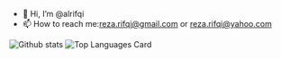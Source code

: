 - 👋 Hi, I’m @alrifqi
- 📫 How to reach me:reza.rifqi@gmail.com or reza.rifqi@yahoo.com

<!---
alrifqi/alrifqi is a ✨ special ✨ repository because its `README.md` (this file) appears on your GitHub profile.
You can click the Preview link to take a look at your changes.
--->

![Github stats](https://github-readme-stats.vercel.app/api?username=alrifqi&theme=highcontrast&show_icons=true&count_private=true)
![Top Languages Card](https://github-readme-stats.vercel.app/api/top-langs/?username=alrifqi)
